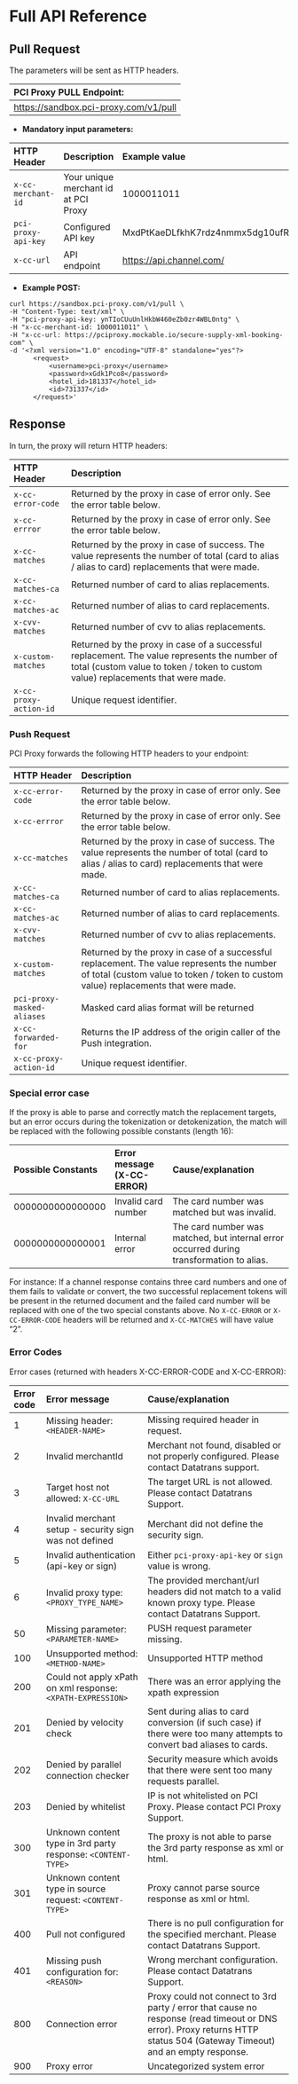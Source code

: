 # Full API Reference

## Pull Request

The parameters will be sent as HTTP headers.

| **PCI Proxy PULL Endpoint:** |
| :--- |
| https://sandbox.pci-proxy.com/v1/pull |

* **Mandatory input parameters:**

| HTTP Header                      | Description | Example value |
| :--- | :--- | :--- |
| `x-cc-merchant-id` | Your unique merchant id at PCI Proxy  | 1000011011 |
| `pci-proxy-api-key` | Configured API key | MxdPtKaeDLfkhK7rdz4nmmx5dg10ufRR |
| `x-cc-url` | API endpoint | https://api.channel.com/ |

* **Example POST:**

```markup
curl https://sandbox.pci-proxy.com/v1/pull \
-H "Content-Type: text/xml" \
-H "pci-proxy-api-key: ynTIoCUuUnlHkbW460eZb0zr4WBL0ntg" \
-H "x-cc-merchant-id: 1000011011" \
-H "x-cc-url: https://pciproxy.mockable.io/secure-supply-xml-booking-com" \
-d '<?xml version="1.0" encoding="UTF-8" standalone="yes"?>
      <request>
          <username>pci-proxy</username>
          <password>xGdk1Pco8</password>
          <hotel_id>181337</hotel_id>
          <id>731337</id>
      </request>'
```

## Response

In turn, the proxy will return HTTP headers:

| HTTP Header                                        | Description |
| :--- | :--- |
| `x-cc-error-code` | Returned by the proxy in case of error only. See the error table below. |
| `x-cc-errror` | Returned by the proxy in case of error only. See the error table below. |
| `x-cc-matches` | Returned by the proxy in case of success. The value represents the number of total \(card to alias / alias to card\) replacements that were made. |
| `x-cc-matches-ca` | Returned number of card to alias replacements. |
| `x-cc-matches-ac` | Returned number of alias to card replacements. |
| `x-cvv-matches` | Returned number of cvv to alias replacements.  |
| `x-custom-matches` | Returned by the proxy in case of a successful replacement. The value represents the number of total \(custom value to token / token to custom value\) replacements that were made.  |
| `x-cc-proxy-action-id` | Unique request identifier. |

### Push Request

PCI Proxy forwards the following HTTP headers to your endpoint: 

| HTTP Header                                         | Description |
| :--- | :--- |
| `x-cc-error-code` | Returned by the proxy in case of error only. See the error table below. |
| `x-cc-errror` | Returned by the proxy in case of error only. See the error table below. |
| `x-cc-matches` | Returned by the proxy in case of success. The value represents the number of total \(card to alias / alias to card\) replacements that were made. |
| `x-cc-matches-ca` | Returned number of card to alias replacements. |
| `x-cc-matches-ac` | Returned number of alias to card replacements. |
| `x-cvv-matches` | Returned number of cvv to alias replacements.  |
| `x-custom-matches` | Returned by the proxy in case of a successful replacement. The value represents the number of total \(custom value to token / token to custom value\) replacements that were made.  |
| `pci-proxy-masked-aliases` | Masked card alias format will be returned |
| `x-cc-forwarded-for` | Returns the IP address of the origin caller of the Push integration.  |
| `x-cc-proxy-action-id` | Unique request identifier. |

### Special error case

If the proxy is able to parse and correctly match the replacement targets, but an error occurs during the tokenization or detokenization, the match will be replaced with the following possible constants \(length 16\):

| Possible Constants | Error message      \(X-CC-ERROR\) | Cause/explanation |
| :--- | :--- | :--- |
| 0000000000000000 | Invalid card number | The card number was matched but was invalid. |
| 0000000000000001 | Internal error | The card number was matched, but internal error occurred during transformation to alias. |

For instance: If a channel response contains three card numbers and one of them fails to validate or convert, the two successful replacement tokens will be present in the returned document and the failed card number will be replaced with one of the two special constants above. No `X-CC-ERROR` or `X-CC-ERROR-CODE` headers will be returned and `X-CC-MATCHES` will have value “2”.

### Error Codes

Error cases \(returned with headers X-CC-ERROR-CODE and X-CC-ERROR\):

| Error code | Error message | Cause/explanation |
| :--- | :--- | :--- |
| 1 | Missing header: `<HEADER-NAME>` | Missing required header in request. |
| 2 | Invalid merchantId | Merchant not found, disabled or not properly configured. Please contact Datatrans support. |
| 3 | Target host not allowed: `X-CC-URL` | The target URL is not allowed. Please contact Datatrans Support. |
| 4 | Invalid merchant setup - security sign was not defined | Merchant did not define the security sign. |
| 5 | Invalid authentication \(api-key or sign\) | Either `pci-proxy-api-key` or `sign` value is wrong.  |
| 6 | Invalid proxy type: `<PROXY_TYPE_NAME>` | The provided merchant/url headers did not match to a valid known proxy type. Please contact Datatrans Support. |
| 50 | Missing parameter: `<PARAMETER-NAME>` | PUSH request parameter missing. |
| 100 | Unsupported method: `<METHOD-NAME>` | Unsupported HTTP method |
| 200 | Could not apply xPath on xml response: `<XPATH-EXPRESSION>` | There was an error applying the xpath expression |
| 201 | Denied by velocity check | Sent during alias to card conversion \(if such case\) if there were too many attempts to convert bad aliases to cards. |
| 202 | Denied by parallel connection checker | Security measure which avoids that there were sent too many requests parallel. |
| 203 | Denied by whitelist | IP is not whitelisted on PCI Proxy. Please contact PCI Proxy Support. |
| 300 | Unknown content type in 3rd party response: `<CONTENT-TYPE>` | The proxy is not able to parse the 3rd party response as xml or html. |
| 301 | Unknown content type in source request: `<CONTENT-TYPE>` | Proxy cannot parse source response as xml or html. |
| 400 | Pull not configured | There is no pull configuration for the specified merchant. Please contact Datatrans Support. |
| 401 | Missing push configuration for: `<REASON>` | Wrong merchant configuration. Please contact Datatrans Support. |
| 800 | Connection error | Proxy could not connect to 3rd party / error that cause no response \(read timeout or DNS error\). Proxy returns HTTP status 504 \(Gateway Timeout\) and an empty response. |
| 900 | Proxy error | Uncategorized system error |

